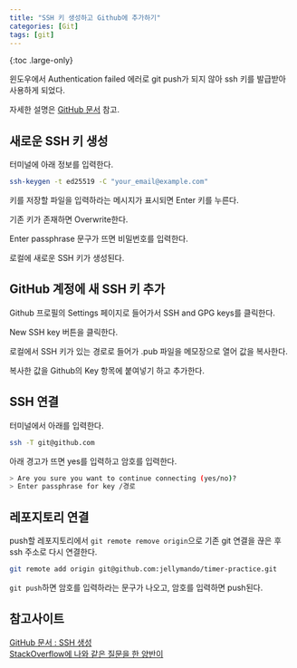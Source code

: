 ```yaml
---
title: "SSH 키 생성하고 Github에 추가하기"
categories: [Git]
tags: [git]
---
```


{:toc .large-only}

윈도우에서 Authentication failed 에러로 git push가 되지 않아 ssh 키를 발급받아 사용하게 되었다.

자세한 설명은 [GitHub 문서](https://docs.github.com/en/authentication/connecting-to-github-with-ssh/about-ssh) 참고.

## 새로운 SSH 키 생성

터미널에 아래 정보를 입력한다.

```bash
ssh-keygen -t ed25519 -C "your_email@example.com"
```

키를 저장할 파일을 입력하라는 메시지가 표시되면 Enter 키를 누른다.

기존 키가 존재하면 Overwrite한다.

Enter passphrase 문구가 뜨면 비밀번호를 입력한다.

로컬에 새로운 SSH 키가 생성된다.

## GitHub 계정에 새 SSH 키 추가

Github 프로필의 Settings 페이지로 들어가서 SSH and GPG keys를 클릭한다.

New SSH key 버튼을 클릭한다.

로컬에서 SSH 키가 있는 경로로 들어가 .pub 파일을 메모장으로 열어 값을 복사한다.

복사한 값을 Github의 Key 항목에 붙여넣기 하고 추가한다.

## SSH 연결

터미널에서 아래를 입력한다.

```bash
ssh -T git@github.com
```

아래 경고가 뜨면 yes를 입력하고 암호를 입력한다.

```bash
> Are you sure you want to continue connecting (yes/no)?
> Enter passphrase for key /경로
```

## 레포지토리 연결

push할 레포지토리에서 `git remote remove origin`으로 기존 git 연결을 끊은 후 ssh 주소로 다시 연결한다.

```bash
git remote add origin git@github.com:jellymando/timer-practice.git
```

`git push`하면 암호를 입력하라는 문구가 나오고, 암호를 입력하면 push된다.

## 참고사이트

[GitHub 문서 : SSH 생성](https://docs.github.com/en/authentication/connecting-to-github-with-ssh/generating-a-new-ssh-key-and-adding-it-to-the-ssh-agent)<br/>
[StackOverflow에 나와 같은 질문을 한 양반이](https://stackoverflow.com/a/60768910)
